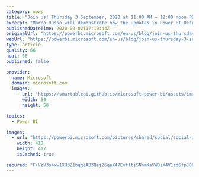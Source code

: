```yaml
---
category: news
title: "Join us! Thursday 3 September, 2020 at 11:00 AM – 12:00 noon PDT with Marco Russo!"
excerpt: "Marco Russo will demonstrate how the updates in Power BI Desktop allow you to create calculation groups for reports published in Power BI Pro, by using the Tabular Editor external tool."
publishedDateTime: 2020-09-02T17:10:44Z
originalUrl: "https://powerbi.microsoft.com/en-us/blog/join-us-thursday-3-september-2020-at-1100-am-1200-noon-pdt-with-marco-russo/"
webUrl: "https://powerbi.microsoft.com/en-us/blog/join-us-thursday-3-september-2020-at-1100-am-1200-noon-pdt-with-marco-russo/"
type: article
quality: 66
heat: 66
published: false

provider:
  name: Microsoft
  domain: microsoft.com
  images:
    - url: "https://smartableai.github.io/microsoft-power-bi/assets/images/organizations/microsoft.com-50x50.jpg"
      width: 50
      height: 50

topics:
  - Power BI

images:
  - url: "https://powerbi.microsoft.com/pictures/shared/social/social-default-image.png"
    width: 418
    height: 417
    isCached: true

secured: "F+VzV3s4xw1XH3Z1bqgeAB3QejZ6qaX47EvfttjSNnmKaVW8zX4V1id6fpJO6mOaQV/sBOxvsp7R83a6JhlZj9SoQc/Uid+T9+XQyNBA0O8RlANw71Vxcqp6VQb2H7vvREaH8WYeBzQkfM3iBrGmlbXLskJiAExKOAJoEjZux+qkIxarxijqfvnSZcf/k8wJtdhV4dwAevZrPmP0u/A9/F2X45ASL3gMyB+sqmAUuRciSBHhV0fzADTdln2xsk10in4yj3IzEoPNKYu6+rkS+1cbOOTTyCLGJvaBpHSTm2p5rUeXAmVNlMLUEn5aUVgfbef+SM85PAFjhrkaLPOh8u1vH121Qe/M26CFgKpIPwQ=;ZKLl1NxersZWTxt2mG+MSQ=="
---
```


